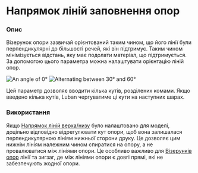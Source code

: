 Напрямок ліній заповнення опор
====

### **Опис**

Візерунок опори зазвичай орієнтований таким чином, що його лінії були перпендикулярні до більшості речей, які він підтримує. Таким чином мінімізується відстань, яку має подолати матеріал, що підтримується. За допомогою цього параметра можна налаштувати орієнтацію ліній опор.

![An angle of 0°](../images/support_infill_angle_0.png)
![Alternating between 30° and 60°](../images/support_infill_angles.png)

Цей параметр дозволяє вводити кілька кутів, розділених комами. Якщо введено кілька кутів, Luban чергуватиме ці кути на наступних шарах.

### **Використання**

Якщо [Напрямок ліній верха/низу](skin_angles.md) було налаштовано для моделі, доцільно відповідно відрегулювати кут опори, щоб вона залишалася перпендикулярною лініям нижньої сторони друку. Це дозволяє цим нижнім лініям належним чином спиратися на опору, а не провалюватися між лініями опори. Це особливо важливо для [Візерунків опор](../support/support_pattern.md) лінії та зигзаг, де між лініями опори є довгі прямі, які не забезпечують жодної опори.
